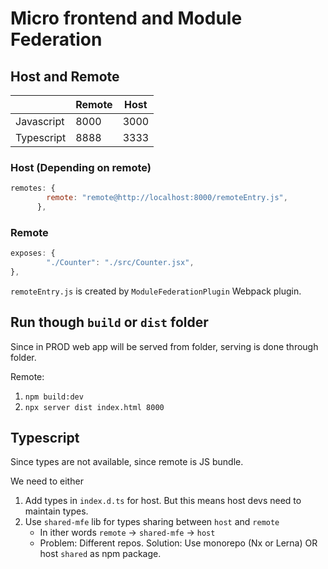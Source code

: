 # Micro frontend and Module Federation



## Host and Remote

|            | Remote | Host |
|------------|--------|------|
| Javascript | 8000   | 3000 |
| Typescript | 8888   | 3333 |

### Host (Depending on remote)

```javascript
remotes: {
        remote: "remote@http://localhost:8000/remoteEntry.js", 
      },
```

### Remote

```javascript
exposes: {
        "./Counter": "./src/Counter.jsx", 
},
```

`remoteEntry.js` is created by `ModuleFederationPlugin` Webpack plugin.

## Run though `build` or `dist` folder

Since in PROD web app will be served from folder, serving is done through folder.

Remote: 

1. `npm build:dev`
2. `npx server dist index.html 8000`



## Typescript

Since types are not available, since remote is JS bundle.

We need to either

1. Add types in `index.d.ts` for host. But this means host devs need to maintain types.
2. Use `shared-mfe` lib for types sharing between `host` and `remote` 
   - In ither words `remote` -> `shared-mfe` -> `host`
   - Problem: Different repos. Solution: Use monorepo (Nx or Lerna) OR host `shared` as npm package. 